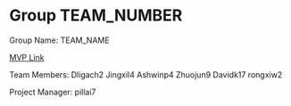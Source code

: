 # Group TEAM_NUMBER
Group Name: TEAM_NAME

[MVP Link](https://docs.google.com/document/d/1xFI9DDdO5HZAcu36Y6NL-RTDry5E3WHkfy-ZEWuqbXM/edit?usp=sharing)

Team Members:
Dligach2
Jingxil4
Ashwinp4
Zhuojun9
Davidk17
rongxiw2

Project Manager: pillai7
